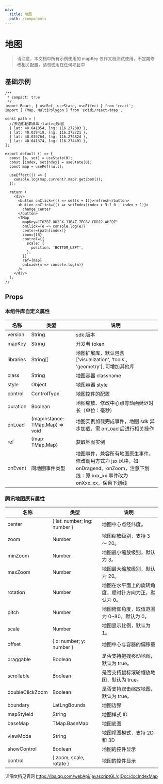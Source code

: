 ```yaml
---
nav:
  title: 地图
  path: /components
---
```


# 地图

> 请注意，本文档中所有示例使用的 mapKey 仅作文档测试使用，不定期修改相关配置，请勿使用在任何项目中

## 基础示例

```tsx
/**
 * compact: true
 */
import React, { useRef, useState, useEffect } from 'react';
import { TMap, MultiPolygon } from '@didi/react-tmap';

const path = [
  //多边形轮廓点串（LatLng数组）
  { lat: 40.041054, lng: 116.272303 },
  { lat: 40.039419, lng: 116.272721 },
  { lat: 40.039764, lng: 116.274824 },
  { lat: 40.041374, lng: 116.274491 },
];

export default () => {
  const [s, set] = useState(0);
  const [index, setIndex] = useState(0);
  const map = useRef(null);

  useEffect(() => {
    console.log(map.current?.map?.getZoom());
  });

  return (
    <div>
      <button onClick={() => set(s + 1)}>refresh</button>
      <button onClick={() => setIndex(index > 3 ? 0 : index + 1)}>
        change_center
      </button>
      <TMap
        mapKey="TOZBZ-OU2CX-JJP4Z-7FCBV-CDDJ2-AHFQZ"
        onClick={e => console.log(e)}
        center={path[index]}
        zoom={18}
        control={{
          scale: {
            position: 'BOTTOM_LEFT',
          },
        }}
        ref={map}
        onLoad={m => console.log(m)}
      />
    </div>
  );
};
```

## Props

### 本组件库自定义属性

| 名称      | 类型                            | 说明                                                                                                                               |
| --------- | ------------------------------- | ---------------------------------------------------------------------------------------------------------------------------------- |
| version   | String                          | sdk 版本                                                                                                                           |
| mapKey    | String                          | 开发者 token                                                                                                                       |
| libraries | String[]                        | 地图扩展库，默认包含 ['visualization', 'tools', 'geometry'], 可增加其他库                                                          |
| class     | String                          | 地图容器 classname                                                                                                                 |
| style     | Object                          | 地图容器 style                                                                                                                     |
| control   | ControlType                     | 地图控件的配置                                                                                                                     |
| duration  | Boolean                         | 地图缩放、修改中心点等动画延迟时长（单位：毫秒）                                                                                   |
| onLoad    | (mapInstance: TMap.Map) => void | 地图实例加载完成事件，地图 sdk 异步加载，需 onLoad 后进行相关操作                                                                  |
| ref       | {map: TMap.Map}                 | 获取地图实例                                                                                                                       |
| onEvent   | 同地图事件类型                  | 地图事件，兼容所有地图原生事件，修改调用方式为 jsx 风格，如 onDragend、onZoom，注意下划线：原 xxx_xx 事件改为 onXxx_xx，保留下划线 |

### 腾讯地图原有属性

| 名称            | 类型                         | 说明                                                 |
| --------------- | ---------------------------- | ---------------------------------------------------- |
| center          | { lat: number; lng: number } | 地图中心点经纬度。                                   |
| zoom            | Number                       | 地图缩放级别，支持 3 ～ 20。                         |
| minZoom         | Number                       | 地图最小缩放级别，默认为 3。                         |
| maxZoom         | Number                       | 地图最大缩放级别，默认为 20。                        |
| rotation        | Number                       | 地图在水平面上的旋转角度，顺时针方向为正，默认为 0。 |
| pitch           | Number                       | 地图俯仰角度，取值范围为 0~80，默认为 0。            |
| scale           | Number                       | 地图显示比例，默认为 1。                             |
| offset          | { x: number; y: number }     | 地图中心与容器的偏移量                               |
| draggable       | Boolean                      | 是否支持拖拽移动地图，默认为 true。                  |
| scrollable      | Boolean                      | 是否支持鼠标滚轮缩放地图，默认为 true。              |
| doubleClickZoom | Boolean                      | 是否支持双击缩放地图，默认为 true。                  |
| boundary        | LatLngBounds                 | 地图边界                                             |
| mapStyleId      | String                       | 地图样式 ID                                          |
| baseMap         | TMap.BaseMap                 | 地图底图                                             |
| viewMode        | String                       | 地图视图模式，支持 2D 和 3D                          |
| showControl     | Boolean                      | 地图的控件显示                                       |
| control         | { zoom, scale, rotate }      | 地图的控件显示                                       |

详细文档见官网 https://lbs.qq.com/webApi/javascriptGL/glDoc/docIndexMap
